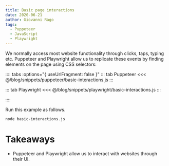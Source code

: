 ```yaml
---
title: Basic page interactions
date: 2020-06-21
author: Giovanni Rago
tags: 
  - Puppeteer
  - JavaScript
  - Playwright
---
```


We normally access most website functionality through clicks, taps, typing etc. Puppeteer and Playwright allow us to replicate these events by finding elements on the page using CSS selectors:

:::: tabs :options="{ useUrlFragment: false }"
::: tab Puppeteer 
<<< @/blog/snippets/puppeteer/basic-interactions.js
:::

::: tab Playwright
<<< @/blog/snippets/playwright/basic-interactions.js
:::

::::

Run this example as follows.
```shell script
node basic-interactions.js
```

# Takeaways

- Puppeteer and Playwright allow us to interact with websites through their UI.